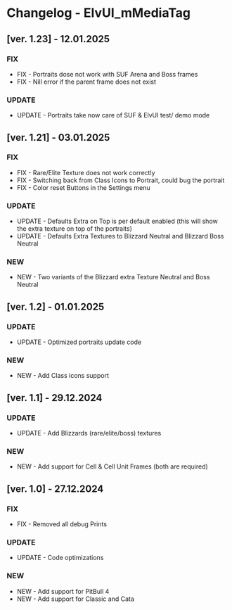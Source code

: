 # Changelog - ElvUI_mMediaTag

## [ver. 1.23] - 12.01.2025
### FIX 
- FIX - Portraits dose not work with SUF Arena and Boss frames
- FIX - Nill error if the parent frame does not exist
### UPDATE
- UPDATE - Portraits take now care of SUF & ElvUI test/ demo mode


## [ver. 1.21] - 03.01.2025
### FIX 
- FIX - Rare/Elite Texture does not work correctly
- FIX - Switching back from Class Icons to Portrait, could bug the portrait
- FIX - Color reset Buttons in the Settings menu
### UPDATE
- UPDATE - Defaults Extra on Top is per default enabled (this will show the extra texture on top of the portraits)
- UPDATE - Defaults Extra Textures to Blizzard Neutral and Blizzard Boss Neutral 
### NEW
- NEW - Two variants of the Blizzard extra Texture Neutral and Boss Neutral

## [ver. 1.2] - 01.01.2025
### UPDATE
- UPDATE - Optimized portraits update code
### NEW
- NEW - Add Class icons support

## [ver. 1.1] - 29.12.2024
### UPDATE
- UPDATE - Add Blizzards (rare/elite/boss) textures
### NEW
- NEW - Add support for Cell & Cell Unit Frames (both are required)


## [ver. 1.0] - 27.12.2024
### FIX 
- FIX - Removed all debug Prints
### UPDATE
- UPDATE - Code optimizations
### NEW
- NEW - Add support for PitBull 4
- NEW - Add support for Classic and Cata
